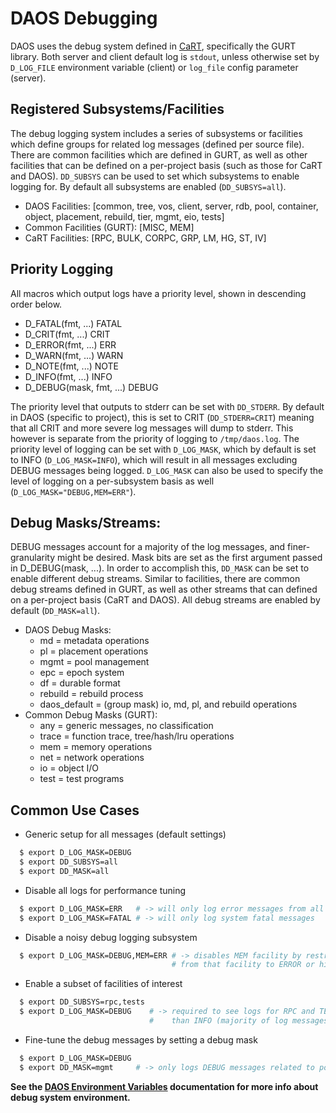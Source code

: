 # DAOS Debugging

DAOS uses the debug system defined in
[CaRT](https://github.com/daos-stack/daos/tree/master/src/cart),
specifically the GURT library. 
Both server and client default log is `stdout`, 
unless otherwise set by `D_LOG_FILE` environment variable (client) or
`log_file` config parameter (server).

## Registered Subsystems/Facilities

The debug logging system includes a series of subsystems or facilities which
define groups for related log messages (defined per source file). There are
common facilities which are defined in GURT, as well as other facilities that
can be defined on a per-project basis (such as those for CaRT and DAOS).
`DD_SUBSYS` can be used to set which subsystems to enable logging for. By
default all subsystems are enabled (`DD_SUBSYS=all`).
- DAOS Facilities: [common, tree, vos, client, server, rdb, pool, container,
		    object, placement, rebuild, tier, mgmt, eio, tests]
- Common Facilities (GURT): [MISC, MEM]
- CaRT Facilities: [RPC, BULK, CORPC, GRP, LM, HG, ST, IV]

## Priority Logging

All macros which output logs have a priority level, shown in descending order
below.
- D_FATAL(fmt, ...)		FATAL
- D_CRIT(fmt, ...)		CRIT
- D_ERROR(fmt, ...)		ERR
- D_WARN(fmt, ...)		WARN
- D_NOTE(fmt, ...)		NOTE
- D_INFO(fmt, ...)		INFO
- D_DEBUG(mask, fmt, ...)	DEBUG

The priority level that outputs to stderr can be set with `DD_STDERR`. By
default in DAOS (specific to project), this is set to CRIT (`DD_STDERR=CRIT`)
meaning that all CRIT and more severe log messages will dump to stderr. This
however is separate from the priority of logging to `/tmp/daos.log`. The
priority level of logging can be set with `D_LOG_MASK`, which by default is set
to INFO (`D_LOG_MASK=INFO`), which will result in all messages excluding DEBUG
messages being logged. `D_LOG_MASK` can also be used to specify the level of
logging on a per-subsystem basis as well (`D_LOG_MASK="DEBUG,MEM=ERR"`).

## Debug Masks/Streams:

DEBUG messages account for a majority of the log messages, and finer-granularity
might be desired. Mask bits are set as the first argument passed in
D_DEBUG(mask, ...). In order to accomplish this, `DD_MASK` can be set to enable
different debug streams. Similar to facilities, there are common debug streams
defined in GURT, as well as other streams that can defined on a per-project
basis (CaRT and DAOS). All debug streams are enabled by default (`DD_MASK=all`).
- DAOS Debug Masks:
	- md = metadata operations
	- pl = placement operations
	- mgmt = pool management
	- epc = epoch system
	- df = durable format
	- rebuild = rebuild process
	- daos_default = (group mask) io, md, pl, and rebuild operations
- Common Debug Masks (GURT):
	- any = generic messages, no classification
	- trace = function trace, tree/hash/lru operations
	- mem = memory operations
	- net = network operations
	- io = object I/O
	- test = test programs

## Common Use Cases

- Generic setup for all messages (default settings)
```bash
  $ export D_LOG_MASK=DEBUG
  $ export DD_SUBSYS=all
  $ export DD_MASK=all
```

- Disable all logs for performance tuning
```bash
  $ export D_LOG_MASK=ERR   # -> will only log error messages from all facilities
  $ export D_LOG_MASK=FATAL # -> will only log system fatal messages
```

- Disable a noisy debug logging subsystem
```bash
  $ export D_LOG_MASK=DEBUG,MEM=ERR # -> disables MEM facility by restricting all logs
                                    # from that facility to ERROR or higher priority only
```

- Enable a subset of facilities of interest
```bash
  $ export DD_SUBSYS=rpc,tests
  $ export D_LOG_MASK=DEBUG    # -> required to see logs for RPC and TESTS less severe
                               #    than INFO (majority of log messages)
```

- Fine-tune the debug messages by setting a debug mask
```bash
  $ export D_LOG_MASK=DEBUG
  $ export DD_MASK=mgmt     # -> only logs DEBUG messages related to pool management
```

**See the [DAOS Environment Variables](./environ.md) documentation for more info
about debug system environment.**
